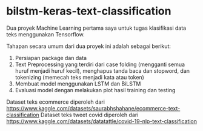 # bilstm-keras-text-classification
Dua proyek Machine Learning pertama saya untuk tugas klasifikasi data teks menggunakan Tensorflow.

Tahapan secara umum dari dua proyek ini adalah sebagai berikut:
1. Persiapan package dan data
2. Text Preprocessing yang terdiri dari case folding (mengganti semua huruf menjadi huruf kecil), menghapus tanda baca dan stopword, dan tokenizing (memecah teks menjadi kata atau token)
3. Membuat model menggunakan LSTM dan BiLSTM
4. Evaluasi model dengan melakukan plot hasil training dan testing

Dataset teks ecommerce diperoleh dari https://www.kaggle.com/datasets/saurabhshahane/ecommerce-text-classification
Dataset teks tweet covid diperoleh dari https://www.kaggle.com/datasets/datatattle/covid-19-nlp-text-classification
